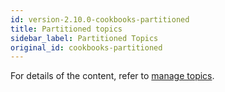 ```yaml
---
id: version-2.10.0-cookbooks-partitioned
title: Partitioned topics
sidebar_label: Partitioned Topics
original_id: cookbooks-partitioned
---
```

For details of the content, refer to [manage topics](admin-api-topics.md).